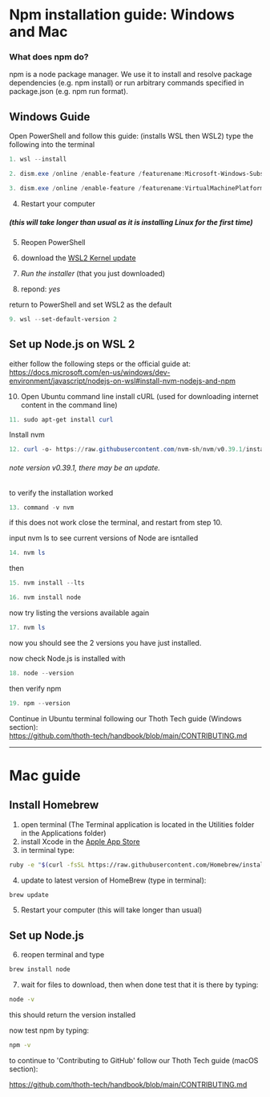 # Npm installation guide: Windows and Mac

### What does npm do?

npm is a node package manager. We use it to install and resolve package dependencies (e.g. npm install) or run arbitrary commands specified in package.json (e.g. npm run format).

## Windows Guide

Open PowerShell and follow this guide: (installs WSL then WSL2)
type the following into the terminal

```powershell
1. wsl --install
```

```powershell
2. dism.exe /online /enable-feature /featurename:Microsoft-Windows-Subsystem-Linux /all /norestart
```

```powershell
3. dism.exe /online /enable-feature /featurename:VirtualMachinePlatform /all /norestart
```

4. Restart your computer

##### (this will take longer than usual as it is installing Linux for the first time)

5. Reopen PowerShell

6. download the [WSL2 Kernel update](https://wslstorestorage.blob.core.windows.net/wslblob/wsl_update_x64.msi)

7. _Run the installer_ (that you just downloaded)

8. repond: _yes_

return to PowerShell and set WSL2 as the default

```powershell
9. wsl --set-default-version 2
```

## Set up Node.js on WSL 2

either follow the following steps or the official guide at: https://docs.microsoft.com/en-us/windows/dev-environment/javascript/nodejs-on-wsl#install-nvm-nodejs-and-npm

10. Open Ubuntu command line
    install cURL (used for downloading internet content in the command line)

```powershell
11. sudo apt-get install curl
```

Install nvm

```powershell
12. curl -o- https://raw.githubusercontent.com/nvm-sh/nvm/v0.39.1/install.sh | bash
```

###### note version v0.39.1, there may be an update.

to verify the installation worked

```powershell
13. command -v nvm
```

if this does not work close the terminal, and restart from step 10.

input nvm ls to see current versions of Node are isntalled

```powershell
14. nvm ls
```

then

```powershell
15. nvm install --lts
```

```powershell
16. nvm install node
```

now try listing the versions available again

```powershell
17. nvm ls
```

now you should see the 2 versions you have just installed.

now check Node.js is installed with

```powershell
18. node --version
```

then verify npm

```powershell
19. npm --version
```

Continue in Ubuntu terminal following our Thoth Tech guide (Windows section):  
https://github.com/thoth-tech/handbook/blob/main/CONTRIBUTING.md

---

# Mac guide

## Install Homebrew

1. open terminal (The Terminal application is located in the Utilities folder in the Applications folder)
2. install Xcode in the [Apple App Store](http://itunes.apple.com/us/app/xcode/id497799835?ls=1&mt=12)
3. in terminal type:

```sh
ruby -e "$(curl -fsSL https://raw.githubusercontent.com/Homebrew/install/master/install)"
```

4. update to latest version of HomeBrew (type in terminal):

```sh
brew update
```

5. Restart your computer (this will take longer than usual)

## Set up Node.js

6. reopen terminal and type

```sh
brew install node
```

7. wait for files to download, then when done test that it is there by typing:

```sh
node -v
```

this should return the version installed

now test npm by typing:

```sh
npm -v
```

to continue to 'Contributing to GitHub' follow our Thoth Tech guide (macOS section):

https://github.com/thoth-tech/handbook/blob/main/CONTRIBUTING.md

